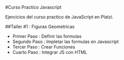 #Curso Practico Javascript

Ejercicios del curso practico de JavaScript en Platzi.

##Taller #1 : Figuras Geometricas

- Primer Paso : Definir las formulas
- Segundo Paso : Impletar las formulas en Javascript
- Tercer Paso : Crear Funciones
- Cuarto Paso : Integrar JS con HTML